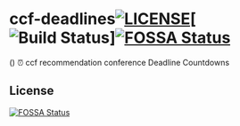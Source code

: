 # ccf-deadlines[![LICENSE](https://img.shields.io/github/license/ccfddl/ccf-deadlines)](https://github.com/ccfddl/ccf-deadlines/blob/main/LICENSE)[![Build Status](https://img.shields.io/github/workflow/status/ccfddl/ccf-deadlines/Deploy)][![FOSSA Status](https://app.fossa.com/api/projects/git%2Bgithub.com%2Fccfddl%2Fccf-deadlines.svg?type=shield)](https://app.fossa.com/projects/git%2Bgithub.com%2Fccfddl%2Fccf-deadlines?ref=badge_shield)
()
⏰ ccf recommendation conference Deadline Countdowns

## License
[![FOSSA Status](https://app.fossa.com/api/projects/git%2Bgithub.com%2Fccfddl%2Fccf-deadlines.svg?type=large)](https://app.fossa.com/projects/git%2Bgithub.com%2Fccfddl%2Fccf-deadlines?ref=badge_large)